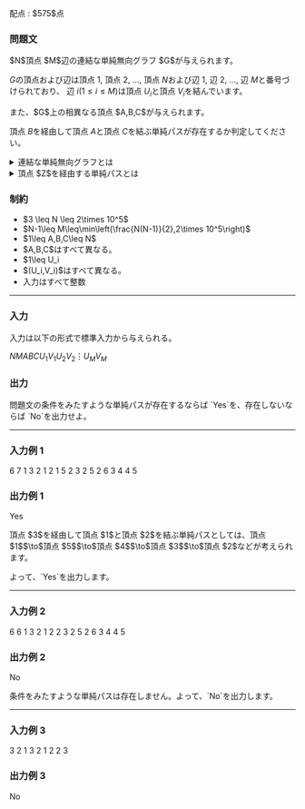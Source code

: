 
<div>

<span>

<span>

<p>
配点 : $575$点
</p>

<div>

<section>

### **問題文**

<p>
$N$頂点 $M$辺の連結な単純無向グラフ $G$が与えられます。

$G$の頂点および辺は頂点 $1$, 頂点 $2$, $\ldots$, 頂点 $N$および辺 $1$, 辺 $2$, $\ldots$, 辺 $M$と番号づけられており、
辺 $i$$(1\leq i\leq M)$は頂点 $U_i$と頂点 $V_i$を結んでいます。
</p>

<p>
また、$G$上の相異なる頂点 $A,B,C$が与えられます。

頂点 $B$を経由して頂点 $A$と頂点 $C$を結ぶ単純パスが存在するか判定してください。
</p>

<details>

<summary>
連結な単純無向グラフとは
</summary>
グラフ $G$が連結な単純無向グラフであるとは、 $G$が連結かつ単純な無向グラフであることをいいます。

グラフ $G$が無向グラフであるとは、$G$の辺に向きが無いことをいいます。

グラフ $G$が単純であるとは、$G$が自己ループや多重辺を含まないことをいいます。

グラフ $G$が連結であるとは、$G$に含まれるすべての頂点同士が辺を経由して互いに行き来できることをいいます。   

</details>

<details>

<summary>
頂点 $Z$を経由する単純パスとは
</summary>
グラフ $G$上の頂点 $X,Y$について、頂点 $X$と頂点 $Y$を結ぶ単純パスとは、相異なる頂点列 $(v_1,v_2,\ldots,v_k)$であって、$v_1=X$, $v_k=Y$かつ 任意の $1\leq i\leq k-1$をみたす整数 $i$について、頂点 $v_i$と頂点 $v_{i+1}$を結ぶ辺が $G$上に存在するようなものを指します。

また、単純パス $(v_1,v_2,\ldots,v_k)$が頂点 $Z$を経由するとは、ある $i$$(2\leq i\leq k-1)$が存在して $v_i=Z$をみたすことを指します。


</details>

</section>

</div>

<div>

<section>

### **制約**

<ul>

<li>
$3 \leq N \leq 2\times 10^5$
</li>

<li>
$N-1\leq M\leq\min\left(\frac{N(N-1)}{2},2\times 10^5\right)$
</li>

<li>
$1\leq A,B,C\leq N$
</li>

<li>
$A,B,C$はすべて異なる。
</li>

<li>
$1\leq U_i<V_i\leq N$
</li>

<li>
$(U_i,V_i)$はすべて異なる。
</li>

<li>
入力はすべて整数
</li>

</ul>

</section>

</div>

---

<div>

<div>

<section>

### **入力**

<p>
入力は以下の形式で標準入力から与えられる。
</p>

<div>

$N$$M$$A$$B$$C$$U_1$$V_1$$U_2$$V_2$$\vdots$$U_M$$V_M$
</div>

</section>

</div>

<div>

<section>

### **出力**

<p>
問題文の条件をみたすような単純パスが存在するならば `Yes`を、存在しないならば `No`を出力せよ。
</p>

</section>

</div>

</div>

---

<div>

<section>

### **入力例 1**

<div>

6 7
1 3 2
1 2
1 5
2 3
2 5
2 6
3 4
4 5

</div>

</section>

</div>

<div>

<section>

### **出力例 1**

<div>

Yes

</div>

<p>
頂点 $3$を経由して頂点 $1$と頂点 $2$を結ぶ単純パスとしては、頂点 $1$$\to$頂点 $5$$\to$頂点 $4$$\to$頂点 $3$$\to$頂点 $2$などが考えられます。
</p>

<p>
よって、`Yes`を出力します。
</p>

</section>

</div>

---

<div>

<section>

### **入力例 2**

<div>

6 6
1 3 2
1 2
2 3
2 5
2 6
3 4
4 5

</div>

</section>

</div>

<div>

<section>

### **出力例 2**

<div>

No

</div>

<p>
条件をみたすような単純パスは存在しません。よって、`No`を出力します。
</p>

</section>

</div>

---

<div>

<section>

### **入力例 3**

<div>

3 2
1 3 2
1 2
2 3

</div>

</section>

</div>

<div>

<section>

### **出力例 3**

<div>

No

</div>

</section>

</div>

</span>

</span>

</div>
